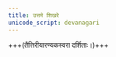 ```yaml
---
title: उत्तमे शिखरे
unicode_script: devanagari
---
```


+++(तैत्तिरीयारण्यकस्वरा दर्शिताः।)+++

<div class="js_include" url="/vedAH/yajuH/taittirIyam/AraNyakam/vishvAsa-prastutiH/06/30_uttame_shikhare/"  newLevelForH1="2" includeTitle="true"> </div>  

